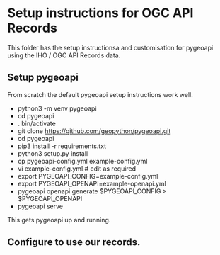 # Setup instructions for OGC API Records
This folder has the setup instructionsa and customisation for pygeoapi using the IHO / OGC API Records data.

## Setup pygeoapi
From scratch the default pygeoapi setup instructions work well.

* python3 -m venv pygeoapi
* cd pygeoapi
* . bin/activate
* git clone https://github.com/geopython/pygeoapi.git
* cd pygeoapi
* pip3 install -r requirements.txt
* python3 setup.py install
* cp pygeoapi-config.yml example-config.yml
* vi example-config.yml  # edit as required
* export PYGEOAPI_CONFIG=example-config.yml
* export PYGEOAPI_OPENAPI=example-openapi.yml
* pygeoapi openapi generate $PYGEOAPI_CONFIG > $PYGEOAPI_OPENAPI
* pygeoapi serve

This gets pygeoapi up and running.

## Configure to use our records.


